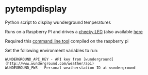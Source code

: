 pytempdisplay
=============

Python script to display wunderground temperatures

Runs on a Raspberry PI and drives a [cheeky LED](http://dreamcheeky.com/led-message-board) (also available [here](http://www.thinkgeek.com/product/1690/?srp=8)


Required this [command line tool](https://github.com/mblevins/dcled) compiled on the raspberry pi

Set the following environment variables to run:

    WUNDERGROUND_API_KEY - API key from [wunderground](http://www.wunderground.com/weather/api)
    WUNDEGROUND_PWS - Personal weatherstation ID at wunderground